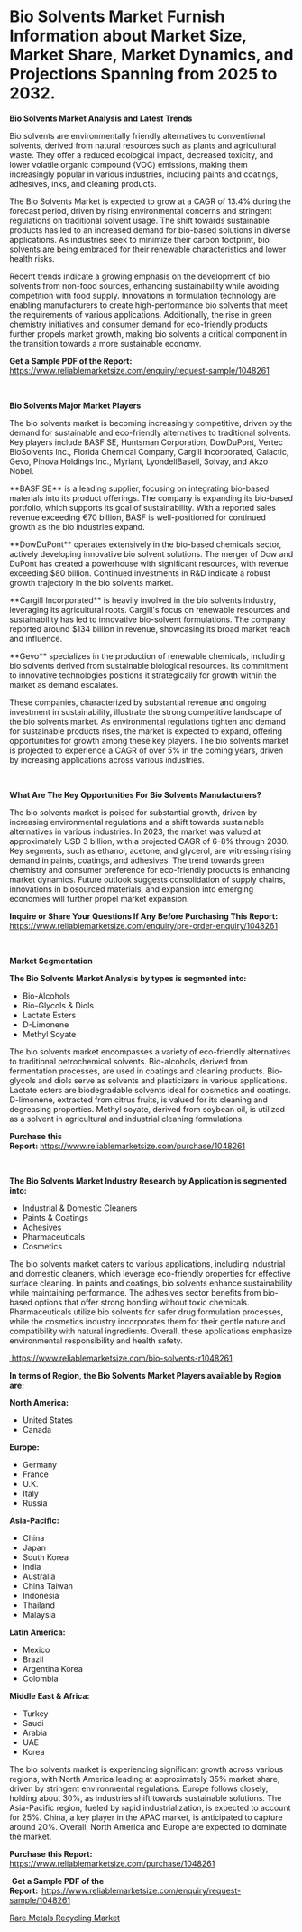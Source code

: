 <p><h1>Bio Solvents Market Furnish Information about Market Size, Market Share, Market Dynamics, and Projections Spanning from 2025 to 2032.</h1></p><p><strong>Bio Solvents Market Analysis and Latest Trends</strong></p>
<p><p>Bio solvents are environmentally friendly alternatives to conventional solvents, derived from natural resources such as plants and agricultural waste. They offer a reduced ecological impact, decreased toxicity, and lower volatile organic compound (VOC) emissions, making them increasingly popular in various industries, including paints and coatings, adhesives, inks, and cleaning products.</p><p>The Bio Solvents Market is expected to grow at a CAGR of 13.4% during the forecast period, driven by rising environmental concerns and stringent regulations on traditional solvent usage. The shift towards sustainable products has led to an increased demand for bio-based solutions in diverse applications. As industries seek to minimize their carbon footprint, bio solvents are being embraced for their renewable characteristics and lower health risks.</p><p>Recent trends indicate a growing emphasis on the development of bio solvents from non-food sources, enhancing sustainability while avoiding competition with food supply. Innovations in formulation technology are enabling manufacturers to create high-performance bio solvents that meet the requirements of various applications. Additionally, the rise in green chemistry initiatives and consumer demand for eco-friendly products further propels market growth, making bio solvents a critical component in the transition towards a more sustainable economy.</p></p>
<p><strong>Get a Sample PDF of the Report:&nbsp;</strong> <a href="https://www.reliablemarketsize.com/enquiry/request-sample/1048261?utm_campaign=3104&utm_medium=2&utm_source=Github&utm_content=ia&utm_term=01042025&utm_id=bio-solvents">https://www.reliablemarketsize.com/enquiry/request-sample/1048261</a></p>
<p>&nbsp;</p>
<p><strong>Bio Solvents Major Market Players</strong></p>
<p><p>The bio solvents market is becoming increasingly competitive, driven by the demand for sustainable and eco-friendly alternatives to traditional solvents. Key players include BASF SE, Huntsman Corporation, DowDuPont, Vertec BioSolvents Inc., Florida Chemical Company, Cargill Incorporated, Galactic, Gevo, Pinova Holdings Inc., Myriant, LyondellBasell, Solvay, and Akzo Nobel.</p><p>**BASF SE** is a leading supplier, focusing on integrating bio-based materials into its product offerings. The company is expanding its bio-based portfolio, which supports its goal of sustainability. With a reported sales revenue exceeding €70 billion, BASF is well-positioned for continued growth as the bio industries expand.</p><p>**DowDuPont** operates extensively in the bio-based chemicals sector, actively developing innovative bio solvent solutions. The merger of Dow and DuPont has created a powerhouse with significant resources, with revenue exceeding $80 billion. Continued investments in R&D indicate a robust growth trajectory in the bio solvents market.</p><p>**Cargill Incorporated** is heavily involved in the bio solvents industry, leveraging its agricultural roots. Cargill's focus on renewable resources and sustainability has led to innovative bio-solvent formulations. The company reported around $134 billion in revenue, showcasing its broad market reach and influence.</p><p>**Gevo** specializes in the production of renewable chemicals, including bio solvents derived from sustainable biological resources. Its commitment to innovative technologies positions it strategically for growth within the market as demand escalates.</p><p>These companies, characterized by substantial revenue and ongoing investment in sustainability, illustrate the strong competitive landscape of the bio solvents market. As environmental regulations tighten and demand for sustainable products rises, the market is expected to expand, offering opportunities for growth among these key players. The bio solvents market is projected to experience a CAGR of over 5% in the coming years, driven by increasing applications across various industries.</p></p>
<p>&nbsp;</p>
<p><strong>What Are The Key Opportunities For Bio Solvents Manufacturers?</strong></p>
<p><p>The bio solvents market is poised for substantial growth, driven by increasing environmental regulations and a shift towards sustainable alternatives in various industries. In 2023, the market was valued at approximately USD 3 billion, with a projected CAGR of 6-8% through 2030. Key segments, such as ethanol, acetone, and glycerol, are witnessing rising demand in paints, coatings, and adhesives. The trend towards green chemistry and consumer preference for eco-friendly products is enhancing market dynamics. Future outlook suggests consolidation of supply chains, innovations in biosourced materials, and expansion into emerging economies will further propel market expansion.</p></p>
<p><strong>Inquire or Share Your Questions If Any Before Purchasing This Report:</strong> <a href="https://www.reliablemarketsize.com/enquiry/pre-order-enquiry/1048261?utm_campaign=3104&utm_medium=2&utm_source=Github&utm_content=ia&utm_term=01042025&utm_id=bio-solvents">https://www.reliablemarketsize.com/enquiry/pre-order-enquiry/1048261</a></p>
<p>&nbsp;</p>
<p><strong>Market Segmentation</strong></p>
<p><strong>The Bio Solvents Market Analysis by types is segmented into:</strong></p>
<p><ul><li>Bio-Alcohols</li><li>Bio-Glycols & Diols</li><li>Lactate Esters</li><li>D-Limonene</li><li>Methyl Soyate</li></ul></p>
<p><p>The bio solvents market encompasses a variety of eco-friendly alternatives to traditional petrochemical solvents. Bio-alcohols, derived from fermentation processes, are used in coatings and cleaning products. Bio-glycols and diols serve as solvents and plasticizers in various applications. Lactate esters are biodegradable solvents ideal for cosmetics and coatings. D-limonene, extracted from citrus fruits, is valued for its cleaning and degreasing properties. Methyl soyate, derived from soybean oil, is utilized as a solvent in agricultural and industrial cleaning formulations.</p></p>
<p><strong>Purchase this Report:&nbsp;</strong><a href="https://www.reliablemarketsize.com/purchase/1048261?utm_campaign=3104&utm_medium=2&utm_source=Github&utm_content=ia&utm_term=01042025&utm_id=bio-solvents">https://www.reliablemarketsize.com/purchase/1048261</a></p>
<p>&nbsp;</p>
<p><strong>The Bio Solvents Market Industry Research by Application is segmented into:</strong></p>
<p><ul><li>Industrial & Domestic Cleaners</li><li>Paints & Coatings</li><li>Adhesives</li><li>Pharmaceuticals</li><li>Cosmetics</li></ul></p>
<p><p>The bio solvents market caters to various applications, including industrial and domestic cleaners, which leverage eco-friendly properties for effective surface cleaning. In paints and coatings, bio solvents enhance sustainability while maintaining performance. The adhesives sector benefits from bio-based options that offer strong bonding without toxic chemicals. Pharmaceuticals utilize bio solvents for safer drug formulation processes, while the cosmetics industry incorporates them for their gentle nature and compatibility with natural ingredients. Overall, these applications emphasize environmental responsibility and health safety.</p></p>
<p><a href="https://www.reliablemarketsize.com/bio-solvents-r1048261?utm_campaign=3104&utm_medium=2&utm_source=Github&utm_content=ia&utm_term=01042025&utm_id=bio-solvents">&nbsp;https://www.reliablemarketsize.com/bio-solvents-r1048261</a></p>
<p><strong>In terms of Region, the Bio Solvents Market Players available by Region are:</strong></p>
<p>
    <p> <strong> North America: </strong>
        <ul>
            <li>United States</li>
            <li>Canada</li>
        </ul>
        </p> 
    <p> <strong> Europe: </strong>
        <ul>
            <li>Germany</li>
            <li>France</li>
            <li>U.K.</li>
            <li>Italy</li>
            <li>Russia</li>
        </ul>
        </p> 
    <p> <strong> Asia-Pacific: </strong>
        <ul>
            <li>China</li>
            <li>Japan</li>
            <li>South Korea</li>
            <li>India</li>
            <li>Australia</li>
            <li>China Taiwan</li>
            <li>Indonesia</li>
            <li>Thailand</li>
            <li>Malaysia</li>
        </ul>
        </p> 
    <p> <strong> Latin America: </strong>
        <ul>
            <li>Mexico</li>
            <li>Brazil</li>
            <li>Argentina Korea</li>
            <li>Colombia</li>
        </ul>
        </p> 
    <p> <strong> Middle East & Africa: </strong>
        <ul>
            <li>Turkey</li>
            <li>Saudi</li>
            <li>Arabia</li>
            <li>UAE</li>
            <li>Korea</li>
        </ul>
    </p>
    </p>
<p><p>The bio solvents market is experiencing significant growth across various regions, with North America leading at approximately 35% market share, driven by stringent environmental regulations. Europe follows closely, holding about 30%, as industries shift towards sustainable solutions. The Asia-Pacific region, fueled by rapid industrialization, is expected to account for 25%. China, a key player in the APAC market, is anticipated to capture around 20%. Overall, North America and Europe are expected to dominate the market.</p></p>
<p><strong>Purchase this Report: </strong><a href="https://www.reliablemarketsize.com/purchase/1048261?utm_campaign=3104&utm_medium=2&utm_source=Github&utm_content=ia&utm_term=01042025&utm_id=bio-solvents">https://www.reliablemarketsize.com/purchase/1048261</a></p>
<p>&nbsp;<strong>Get a Sample PDF of the Report:&nbsp;&nbsp;</strong><a href="https://www.reliablemarketsize.com/enquiry/request-sample/1048261?utm_campaign=3104&utm_medium=2&utm_source=Github&utm_content=ia&utm_term=01042025&utm_id=bio-solvents">https://www.reliablemarketsize.com/enquiry/request-sample/1048261</a></p>
<p><strong></strong></p>
<p><p><a href="https://github.com/geyangvayora/Market-Research-Report-List-1/blob/main/rare-metals-recycling-market.md?utm_campaign=3104&utm_medium=2&utm_source=Github&utm_content=ia&utm_term=01042025&utm_id=bio-solvents">Rare Metals Recycling Market</a></p></p>